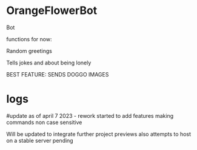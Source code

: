 # OrangeFlowerBot
Bot

functions for now:

Random greetings

Tells jokes and about being lonely

BEST FEATURE: 
    SENDS DOGGO IMAGES


# logs
#update as of april 7 2023 - 
rework started to add features
making commands non case sensitive


Will be updated to integrate further project previews
also attempts to host on a stable server pending
